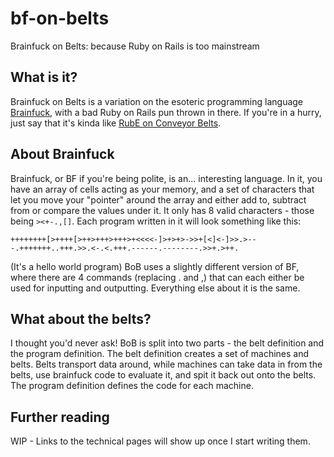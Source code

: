 # bf-on-belts
Brainfuck on Belts: because Ruby on Rails is too mainstream

## What is it?
Brainfuck on Belts is a variation on the esoteric programming language [Brainfuck](https://esolangs.org/wiki/Brainfuck), with a bad Ruby on Rails pun thrown in there. If you're in a hurry, just say that it's kinda like [RubE on Conveyor Belts](https://esolangs.org/wiki/RubE_On_Conveyor_Belts).

## About Brainfuck
Brainfuck, or BF if you're being polite, is an... interesting language. In it, you have an array of cells acting as your memory, and a set of characters that let you move your "pointer" around the array and either add to, subtract from or compare the values under it. It only has 8 valid characters - those being `><+-.,[]`. Each program written in it will look something like this:

```brainfuck
++++++++[>++++[>++>+++>+++>+<<<<-]>+>+>->>+[<]<-]>>.>---.+++++++..+++.>>.<-.<.+++.------.--------.>>+.>++.
```

(It's a hello world program)
BoB uses a slightly different version of BF, where there are 4 commands (replacing . and ,) that can each either be used for inputting and outputting. Everything else about it is the same.

## What about the belts?
I thought you'd never ask!
BoB is split into two parts - the belt definition and the program definition. The belt definition creates a set of machines and belts. Belts transport data around, while machines can take data in from the belts, use brainfuck code to evaluate it, and spit it back out onto the belts. The program definition defines the code for each machine.

## Further reading
WIP - Links to the technical pages will show up once I start writing them.
